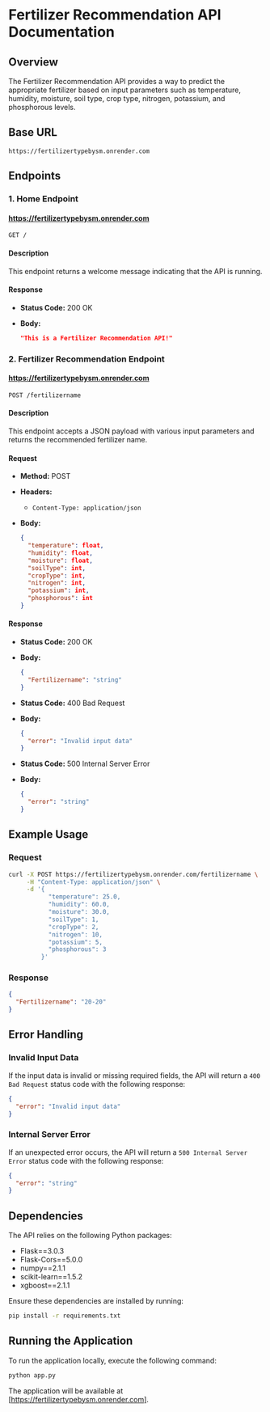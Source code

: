 # Fertilizer Recommendation API Documentation

## Overview

The Fertilizer Recommendation API provides a way to predict the appropriate fertilizer based on input parameters such as temperature, humidity, moisture, soil type, crop type, nitrogen, potassium, and phosphorous levels.

## Base URL

```
https://fertilizertypebysm.onrender.com
```

## Endpoints

### 1. Home Endpoint

#### https://fertilizertypebysm.onrender.com

```
GET /
```

#### Description

This endpoint returns a welcome message indicating that the API is running.

#### Response

- **Status Code:** 200 OK
- **Body:**

  ```json
  "This is a Fertilizer Recommendation API!"
  ```

### 2. Fertilizer Recommendation Endpoint

#### https://fertilizertypebysm.onrender.com

```
POST /fertilizername
```

#### Description

This endpoint accepts a JSON payload with various input parameters and returns the recommended fertilizer name.

#### Request

- **Method:** POST
- **Headers:**
  - `Content-Type: application/json`
- **Body:**

  ```json
  {
    "temperature": float,
    "humidity": float,
    "moisture": float,
    "soilType": int,
    "cropType": int,
    "nitrogen": int,
    "potassium": int,
    "phosphorous": int
  }
  ```

#### Response

- **Status Code:** 200 OK
- **Body:**

  ```json
  {
    "Fertilizername": "string"
  }
  ```

- **Status Code:** 400 Bad Request
- **Body:**

  ```json
  {
    "error": "Invalid input data"
  }
  ```

- **Status Code:** 500 Internal Server Error
- **Body:**

  ```json
  {
    "error": "string"
  }
  ```

## Example Usage

### Request

```sh
curl -X POST https://fertilizertypebysm.onrender.com/fertilizername \
     -H "Content-Type: application/json" \
     -d '{
           "temperature": 25.0,
           "humidity": 60.0,
           "moisture": 30.0,
           "soilType": 1,
           "cropType": 2,
           "nitrogen": 10,
           "potassium": 5,
           "phosphorous": 3
         }'
```

### Response

```json
{
  "Fertilizername": "20-20"
}
```

## Error Handling

### Invalid Input Data

If the input data is invalid or missing required fields, the API will return a `400 Bad Request` status code with the following response:

```json
{
  "error": "Invalid input data"
}
```

### Internal Server Error

If an unexpected error occurs, the API will return a `500 Internal Server Error` status code with the following response:

```json
{
  "error": "string"
}
```

## Dependencies

The API relies on the following Python packages:

- Flask==3.0.3
- Flask-Cors==5.0.0
- numpy==2.1.1
- scikit-learn==1.5.2
- xgboost==2.1.1

Ensure these dependencies are installed by running:

```sh
pip install -r requirements.txt
```

## Running the Application

To run the application locally, execute the following command:

```sh
python app.py
```

The application will be available at [https://fertilizertypebysm.onrender.com].

